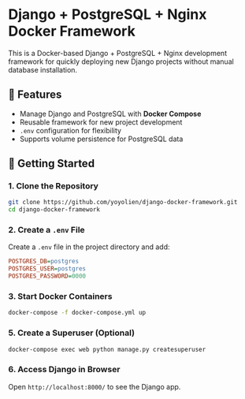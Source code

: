 # Django + PostgreSQL + Nginx Docker Framework

This is a Docker-based Django + PostgreSQL + Nginx development framework for quickly deploying new Django projects without manual database installation.

## 📌 Features
- Manage Django and PostgreSQL with **Docker Compose**
- Reusable framework for new project development
- `.env` configuration for flexibility
- Supports volume persistence for PostgreSQL data

## 🚀 Getting Started

### **1. Clone the Repository**
```bash
git clone https://github.com/yoyolien/django-docker-framework.git
cd django-docker-framework
```

### **2. Create a `.env` File**
Create a `.env` file in the project directory and add:
```ini
POSTGRES_DB=postgres
POSTGRES_USER=postgres
POSTGRES_PASSWORD=0000
```

### **3. Start Docker Containers**
```bash
docker-compose -f docker-compose.yml up
```
### **5. Create a Superuser (Optional)**
```bash
docker-compose exec web python manage.py createsuperuser
```

### **6. Access Django in Browser**
Open `http://localhost:8000/` to see the Django app.


